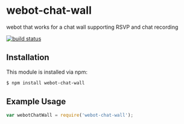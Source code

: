 # webot-chat-wall

webot that works for a chat wall supporting RSVP and chat recording

[![build status](https://secure.travis-ci.org/rogerz/webot-chat-wall.png)](http://travis-ci.org/rogerz/webot-chat-wall)

## Installation

This module is installed via npm:

``` bash
$ npm install webot-chat-wall
```

## Example Usage

``` js
var webotChatWall = require('webot-chat-wall');
```
